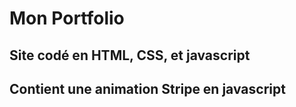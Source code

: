 # Mon Portfolio

## Site codé en HTML, CSS, et javascript

## Contient une animation Stripe en javascript

